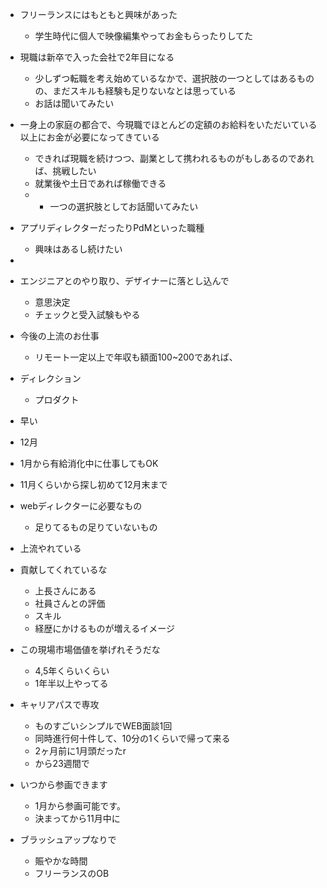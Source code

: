 - フリーランスにはもともと興味があった
	- 学生時代に個人で映像編集やってお金もらったりしてた
- 現職は新卒で入った会社で2年目になる
	- 少しずつ転職を考え始めているなかで、選択肢の一つとしてはあるものの、まだスキルも経験も足りないなとは思っている
	- お話は聞いてみたい
- 一身上の家庭の都合で、今現職でほとんどの定額のお給料をいただいている以上にお金が必要になってきている
	- できれば現職を続けつつ、副業として携われるものがもしあるのであれば、挑戦したい
	- 就業後や土日であれば稼働できる
	- - 一つの選択肢としてお話聞いてみたい
- アプリディレクターだったりPdMといった職種
	- 興味はあるし続けたい
- 
- エンジニアとのやり取り、デザイナーに落とし込んで
	- 意思決定
	- チェックと受入試験もやる
- 今後の上流のお仕事
	- リモート一定以上で年収も額面100~200であれば、
- ディレクション
	- プロダクト

- 早い
- 12月
- 1月から有給消化中に仕事してもOK
- 11月くらいから探し初めて12月末まで


- webディレクターに必要なもの
	- 足りてるもの足りていないもの
- 上流やれている
- 貢献してくれているな
	- 上長さんにある
	- 社員さんとの評価
	- スキル
	- 経歴にかけるものが増えるイメージ
- この現場市場価値を挙げれそうだな
	- 4,5年くらいくらい
	- 1年半以上やってる
- キャリアパスで専攻
	- ものすごいシンプルでWEB面談1回
	- 同時進行何十件して、10分の1くらいで帰って来る
	- 2ヶ月前に1月頭だったr
	- から23週間で
- いつから参画できます
	- 1月から参画可能です。
	- 決まってから11月中に
- ブラッシュアップなりで
	- 賑やかな時間
	- フリーランスのOB